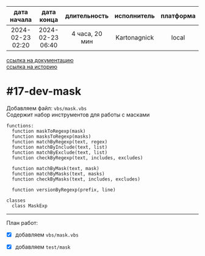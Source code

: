 |   дата начала    |    дата конца    |  длительность  | исполнитель  | платформа |
|:----------------:|:----------------:|:--------------:|:------------:|:---------:|
| 2024-02-23 02:20 | 2024-02-23 06:40 | 4 часа, 20 мин | Kartonagnick |   local   |

[ссылка на документацию](../docs.md)  
[ссылка на историю](../history.md#-v017-dev)  

#17-dev-mask
============
Добавляем файл: `vbs/mask.vbs`  
Содержит набор инструментов для работы с масками  

```vbs
functions:
  function maskToRegexp(mask)
  function masksToRegexp(masks)
  function matchByRegexp(text, regex)
  function matchByInclude(text, list)
  function matchByExclude(text, list)
  function checkByRegexp(text, includes, excludes)

  function matchByMask(text, mask)
  function matchByMasks(text, masks)
  function checkByMasks(text, includes, excludes)

  function versionByRegexp(prefix, line)

classes
  class MaskExp
```

--------------------------------------------------------------------------------

План работ:  
  - [x] добавляем `vbs/mask.vbs`  
  - [x] добавляем `test/mask`  

